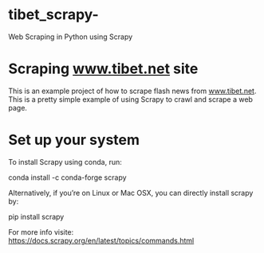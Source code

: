 # tibet_scrapy-
Web Scraping in Python using Scrapy 

# Scraping www.tibet.net site

This is an example project of how to scrape flash news from www.tibet.net. This is a pretty simple example of using Scrapy to crawl and scrape a web page. 
# Set up your system

To install Scrapy using conda, run:

conda install -c conda-forge scrapy

Alternatively, if you’re on Linux or Mac OSX, you can directly install scrapy by:

pip install scrapy 

For more info visite: https://docs.scrapy.org/en/latest/topics/commands.html
